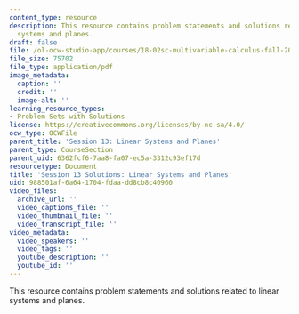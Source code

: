 ```yaml
---
content_type: resource
description: This resource contains problem statements and solutions related to linear
  systems and planes.
draft: false
file: /ol-ocw-studio-app/courses/18-02sc-multivariable-calculus-fall-2010/988501af6a641704fdaadd8cb8c40960_MIT18_02SC_pb_15_comb.pdf
file_size: 75702
file_type: application/pdf
image_metadata:
  caption: ''
  credit: ''
  image-alt: ''
learning_resource_types:
- Problem Sets with Solutions
license: https://creativecommons.org/licenses/by-nc-sa/4.0/
ocw_type: OCWFile
parent_title: 'Session 13: Linear Systems and Planes'
parent_type: CourseSection
parent_uid: 6362fcf6-7aa8-fa07-ec5a-3312c93ef17d
resourcetype: Document
title: 'Session 13 Solutions: Linear Systems and Planes'
uid: 988501af-6a64-1704-fdaa-dd8cb8c40960
video_files:
  archive_url: ''
  video_captions_file: ''
  video_thumbnail_file: ''
  video_transcript_file: ''
video_metadata:
  video_speakers: ''
  video_tags: ''
  youtube_description: ''
  youtube_id: ''
---
```

This resource contains problem statements and solutions related to linear systems and planes.